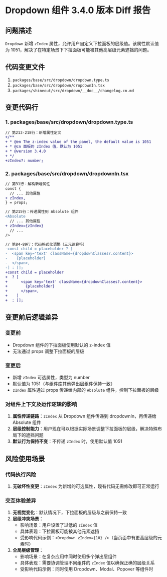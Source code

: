 # Dropdown 组件 3.4.0 版本 Diff 报告

## 问题描述

`Dropdown` 新增 `zIndex` 属性，允许用户自定义下拉面板的层级值。该属性默认值为 1051，解决了在特定场景下下拉面板可能被其他高层级元素遮挡的问题。

## 代码变更文件

1. `packages/base/src/dropdown/dropdown.type.ts`
2. `packages/base/src/dropdown/dropdownIn.tsx`
3. `packages/shineout/src/dropdown/__doc__/changelog.cn.md`

## 变更代码行

### 1. packages/base/src/dropdown/dropdown.type.ts
```diff
// 第213-218行：新增属性定义
+/**
+ * @en The z-index value of the panel, the default value is 1051
+ * @cn 面板的 zIndex 值，默认为 1051
+ * @version 3.4.0
+ */
+zIndex?: number;
```

### 2. packages/base/src/dropdown/dropdownIn.tsx
```diff
// 第31行：解构新增属性
const {
  // ... 其他属性
+ zIndex,
} = props;

// 第215行：传递属性到 Absolute 组件
<Absolute
  // ... 其他属性
+ zIndex={zIndex}
  // ...
/>

// 第84-89行：代码格式化调整（三元运算符）
-const child = placeholder ? [
-  <span key='text' className={dropdownClasses?.content}>
-    {placeholder}
-  </span>,
-] : [];
+const child = placeholder
+  ? [
+      <span key='text' className={dropdownClasses?.content}>
+        {placeholder}
+      </span>,
+    ]
+  : [];
```

## 变更前后逻辑差异

### 变更前
- Dropdown 组件的下拉面板使用默认的 z-index 值
- 无法通过 props 调整下拉面板的层级

### 变更后
- 新增 `zIndex` 可选属性，类型为 number
- 默认值为 1051（与组件库其他弹出层组件保持一致）
- `zIndex` 属性通过 props 传递给内部的 `Absolute` 组件，控制下拉面板的层级

### 对组件上下文及运作逻辑的影响
1. **属性传递链路**：`zIndex` 从 Dropdown 组件传递到 dropdownIn，再传递给 Absolute 组件
2. **层级控制能力**：用户现在可以根据实际场景调整下拉面板的层级，解决特殊布局下的遮挡问题
3. **默认行为保持不变**：不传递 `zIndex` 时，使用默认值 1051

## 风险使用场景

### 代码执行风险
1. **无破坏性变更**：`zIndex` 为新增的可选属性，现有代码无需修改即可正常运行

### 交互体验差异
1. **无视觉变化**：默认情况下，下拉面板的层级与之前保持一致
2. **层级冲突场景**：
   - 影响场景：用户设置了过低的 `zIndex` 值
   - 具体表现：下拉面板可能被其他元素遮挡
   - 受影响代码示例：`<Dropdown zIndex={10} />`（当页面中有更高层级的元素时）
3. **全局层级管理**：
   - 影响场景：在复杂应用中同时使用多个弹出层组件
   - 具体表现：需要协调管理不同组件的 `zIndex` 值以确保正确的层级关系
   - 受影响代码示例：同时使用 Dropdown、Modal、Popover 等组件时